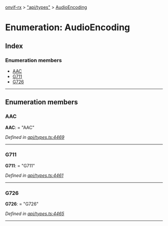 [onvif-rx](../README.md) > ["api/types"](../modules/_api_types_.md) > [AudioEncoding](../enums/_api_types_.audioencoding.md)

# Enumeration: AudioEncoding

## Index

### Enumeration members

* [AAC](_api_types_.audioencoding.md#aac)
* [G711](_api_types_.audioencoding.md#g711)
* [G726](_api_types_.audioencoding.md#g726)

---

## Enumeration members

<a id="aac"></a>

###  AAC

**AAC**:  = "AAC"

*Defined in [api/types.ts:4469](https://github.com/patrickmichalina/onvif-rx/blob/d62cee9/src/api/types.ts#L4469)*

___
<a id="g711"></a>

###  G711

**G711**:  = "G711"

*Defined in [api/types.ts:4461](https://github.com/patrickmichalina/onvif-rx/blob/d62cee9/src/api/types.ts#L4461)*

___
<a id="g726"></a>

###  G726

**G726**:  = "G726"

*Defined in [api/types.ts:4465](https://github.com/patrickmichalina/onvif-rx/blob/d62cee9/src/api/types.ts#L4465)*

___

